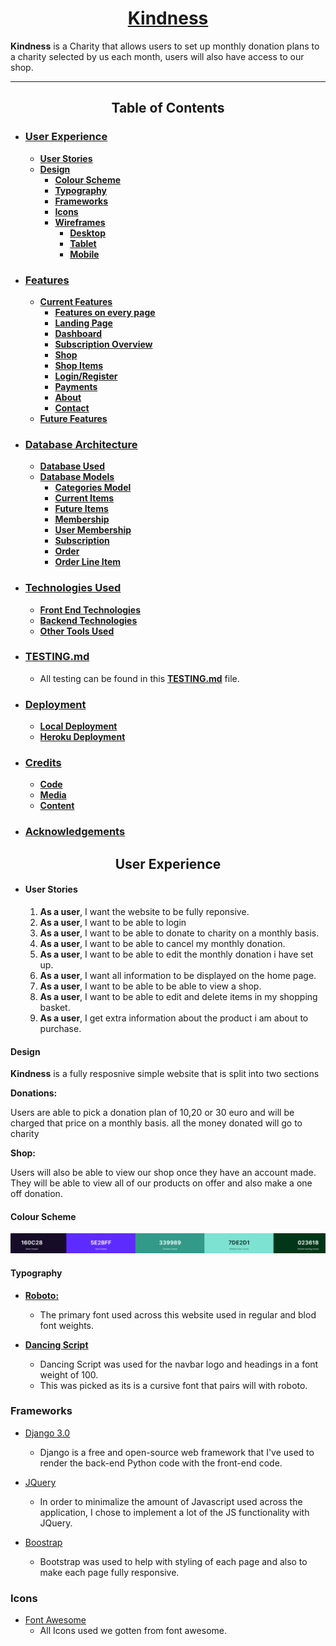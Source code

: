 
<div align=center>

# [**Kindness**](https://kindnesscharity.herokuapp.com/)

</div>

**Kindness** is a Charity that allows users to set up monthly donation plans to a charity selected by us each month, users will also have access to our shop.

---

<h2 align=center id="top"><strong>Table of Contents</strong></h2>

- <a href=#UX><h3><strong>User Experience</strong></h3></a>
    - [**User Stories**](#user-stories)
    - [**Design**](#design)
        - [**Colour Scheme**](#colour-scheme)
        - [**Typography**](#typography)
        - [**Frameworks**](#frameworks)
        - [**Icons**](#icons)
        - [**Wireframes**](#wireframes)
            - [**Desktop**](#desktop)
            - [**Tablet**](#tablet)
            - [**Mobile**](#mobile)

- <a href=#features><h3><strong>Features</strong></h3></a>
    - [**Current Features**](#current-features)
        - [**Features on every page**](#features-on-every-page)
        - [**Landing Page**](#landing-page)
        - [**Dashboard**](#dashboard)
        - [**Subscription Overview**](#subscription-overview)
        - [**Shop**](#shop)
        - [**Shop Items**](#shop-items)
        - [**Login/Register**](#login-register)
        - [**Payments**](#payments)
        - [**About**](#about)
        - [**Contact**](#contact)
    - [**Future Features**](#future-features)

- <a href=#da><h3><strong>Database Architecture</strong></h3></a>
    - [**Database Used**](#database-used)
    - [**Database Models**](#database-models)
        - [**Categories Model**](#categories)
        - [**Current Items**](#current-items)
        - [**Future Items**](#future-items)
        - [**Membership**](#membership)
        - [**User Membership**](#user-membership)
        - [**Subscription**](#subscription)
        - [**Order**](#order)
        - [**Order Line Item**](#order-line-item)

- <a href=#TU><h3><strong>Technologies Used</strong></h3></a>
    - [**Front End Technologies**](#front-end-technologies)
    - [**Backend Technologies**](#back-end-technologies)
    - [**Other Tools Used**](#other-tools-used)

- ### [**TESTING.md**](TESTING.md)
    - All testing can be found in this [**TESTING.md**](TESTING.md) file.

- <a href=#deployment><h3><strong>Deployment</strong></h3></a>
    - [**Local Deployment**](#local-deployment)
    - [**Heroku Deployment**](#heroku-deployment)

- <a href=#credits><h3><strong>Credits</strong></h3></a>
    - [**Code**](#code)
    - [**Media**](#media)
    - [**Content**](#content)

- <a href=#acknowledgements><h3><strong>Acknowledgements</strong></h3></a>

<h2 align=center id="UX"><strong>User Experience</strong></h2>

- #### **User Stories**
    1. **As a user**, I want the website to be fully reponsive. 
    2. **As a user**, I want to be able to login
    3. **As a user**, I want to be able to donate to charity on a monthly basis. 
    4. **As a user**, I want to be able to cancel my monthly donation. 
    5. **As a user**, I want to be able to edit the monthly donation i have set up. 
    6. **As a user**, I want all information to be displayed on the home page. 
    7. **As a user**, I want to be able to be able to view a shop. 
    9. **As a user**, I  want to be able to edit and delete items in my shopping basket.
    10. **As a user**, I get extra information about the product i am about to purchase.

#### **Design**

**Kindness** is a fully resposnive simple website that is split into two sections 

**Donations:**

Users are able to pick a donation plan of 10,20 or 30 euro and will be charged that price on a monthly basis. all the money donated will go to charity 

**Shop:**

Users will also be able to view our shop once they have an account made. They will be able to view all of our products on offer and also make a one off donation.

#### **Colour Scheme**
<img src="wireframes/color-scheme.png">

#### **Typography**
 
 - [**Roboto:**](https://fonts.google.com/specimen/Roboto?query=roboto)
    - The primary font used across this website used in regular and blod font weights.

- [**Dancing Script**](https://fonts.google.com/specimen/Dancing+Script?query=dancing+script)
    - Dancing Script was used for the navbar logo and headings in a font weight of 100.
    - This was picked as its is a cursive font that pairs will with roboto. 

### **Frameworks**

- [Django 3.0](https://docs.djangoproject.com/en/3.0/releases/3.0/) 
    - Django is a free and open-source web framework that I've used to render the back-end Python code with the front-end code. 

- [JQuery](https://code.jquery.com/jquery/)
    - In order to minimalize the amount of Javascript used across the application, I chose to implement a lot of the JS functionality with JQuery.


- [Boostrap](https://getbootstrap.com/)
    - Bootstrap was used to help with styling of each page and also to make each page fully responsive. 
### **Icons**

- [Font Awesome](https://fontawesome.com/)
    - All Icons used we gotten from font awesome.

